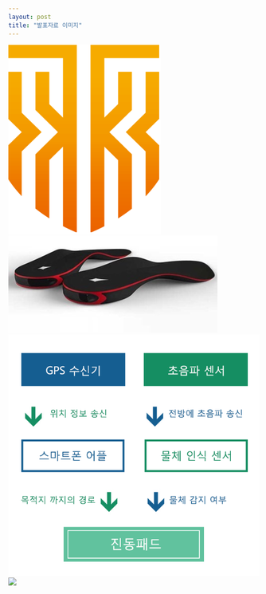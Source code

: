 ```yaml
---
layout: post
title: "발표자료 이미지"
---
```



![](https://raw.githubusercontent.com/bada7211/bada7211.github.com/master/KakaoTalk_20160610_183817448.png)
![](https://raw.githubusercontent.com/bada7211/bada7211.github.com/master/KakaoTalk_20160610_183811127.jpg)
![](https://raw.githubusercontent.com/bada7211/bada7211.github.com/master/KakaoTalk_20160610_183814149.png)
![](http://https://raw.githubusercontent.com/bada7211/bada7211.github.com/master/KakaoTalk_20160610_170315479.jpg)


